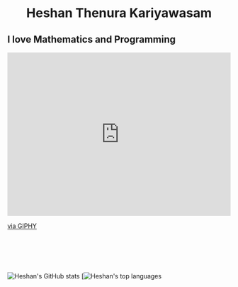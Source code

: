 
<h1 align="center">Heshan Thenura Kariyawasam </h1>

## I love Mathematics and Programming

<div style="width:100%;height:0;padding-bottom:73%;position:relative;"><iframe src="https://giphy.com/embed/bx3Cvt88j7PtM4SOaS" width="100%" height="100%" style="position:absolute" frameBorder="0" class="giphy-embed" allowFullScreen></iframe></div><p><a href="https://giphy.com/stickers/Sigma-Software-transparent-bx3Cvt88j7PtM4SOaS">via GIPHY</a></p>

<br>
<br>
<br>
<br>

![Heshan's GitHub stats](https://github-readme-stats.vercel.app/api?username=heshanthenura&theme=synthwave)
 [![Heshan's top languages](https://github-readme-stats.vercel.app/api/top-langs/?username=heshanthenura&theme=blue-green)


